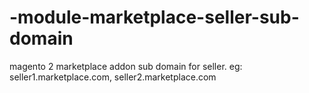 # -module-marketplace-seller-sub-domain
magento 2 marketplace addon sub domain for seller. eg: seller1.marketplace.com, seller2.marketplace.com
